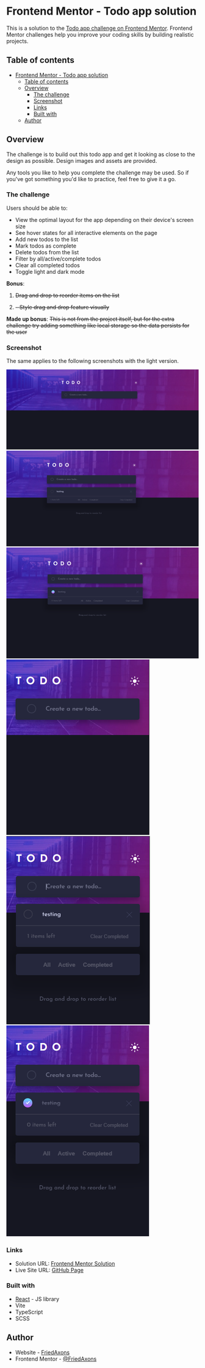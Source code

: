 # Frontend Mentor - Todo app solution

This is a solution to the [Todo app challenge on Frontend Mentor](https://www.frontendmentor.io/challenges/todo-app-Su1_KokOW). Frontend Mentor challenges help you improve your coding skills by building realistic projects.

## Table of contents

- [Frontend Mentor - Todo app solution](#frontend-mentor---todo-app-solution)
  - [Table of contents](#table-of-contents)
  - [Overview](#overview)
    - [The challenge](#the-challenge)
    - [Screenshot](#screenshot)
    - [Links](#links)
    - [Built with](#built-with)
  - [Author](#author)

## Overview

The challenge is to build out this todo app and get it looking as close to the design as possible. Design images and assets are provided.

Any tools you like to help you complete the challenge may be used. So if you've got something you'd like to practice, feel free to give it a go.

### The challenge

Users should be able to:

- View the optimal layout for the app depending on their device's screen size
- See hover states for all interactive elements on the page
- Add new todos to the list
- Mark todos as complete
- Delete todos from the list
- Filter by all/active/complete todos
- Clear all completed todos
- Toggle light and dark mode

**Bonus**:

1. ~~Drag and drop to reorder items on the list~~

2. ~~- Style drag and drop feature visually~~

**Made up bonus**: ~~This is not from the project itself, but for the extra challenge try adding something like local storage so the data persists for the user~~

### Screenshot

The same applies to the following screenshots with the light version.

![Desktop completed](assets/screenshots/desktop_1.png)
![Desktop completed with todo](assets/screenshots/desktop_2.png)
![Active desktop with completed todo](assets/screenshots/desktop_active.png)
![Mobile completed](assets/screenshots/mobile_1.png)
![Mobile completed with todo](assets/screenshots/mobile_2.png)
![Active mobile with completed todo](assets/screenshots/mobile_active.png)

### Links

- Solution URL: [Frontend Mentor Solution](https://www.frontendmentor.io/solutions/frontend-mentor-todo-app-BWab7VEHZX)
- Live Site URL: [GitHub Page](https://friedaxons.github.io/frontend-mentor-todo-app/)

### Built with

- [React](https://reactjs.org/) - JS library
- Vite
- TypeScript
- SCSS

## Author

- Website - [FriedAxons](https://github.com/FriedAxons)
- Frontend Mentor - [@FriedAxons](https://www.frontendmentor.io/profile/FriedAxons)
